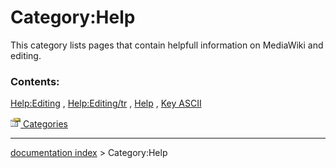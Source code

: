 # Category:Help
This category lists pages that contain helpfull information on MediaWiki and editing.

### Contents:

[Help:Editing](Help_Editing.md) , [Help:Editing/tr](Help:Editing/tr.md) , [Help](Help.md) , [Key ASCII](Key_ASCII.md)

[<img src="images/Property.png" style="width:16px"> Categories](Category_Categories.md)

---
[documentation index](../README.md) > Category:Help
